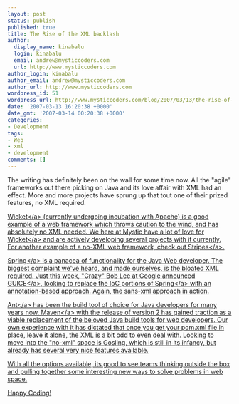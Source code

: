 ```yaml
---
layout: post
status: publish
published: true
title: The Rise of the XML backlash
author:
  display_name: kinabalu
  login: kinabalu
  email: andrew@mysticcoders.com
  url: http://www.mysticcoders.com
author_login: kinabalu
author_email: andrew@mysticcoders.com
author_url: http://www.mysticcoders.com
wordpress_id: 51
wordpress_url: http://www.mysticcoders.com/blog/2007/03/13/the-rise-of-the-xml-backlash/
date: '2007-03-13 16:20:38 +0000'
date_gmt: '2007-03-14 00:20:38 +0000'
categories:
- Development
tags:
- Web
- xml
- development
comments: []
---
```

<p>The writing has definitely been on the wall for some time now.  All the "agile" frameworks out there picking on Java and its love affair with XML had an effect.  More and more projects have sprung up that tout one of their prized features, no XML required.</p>
<p><a href="http:&#47;&#47;wicket.sourceforge.net&#47;">Wicket<&#47;a> (currently undergoing incubation with Apache) is a good example of a web framework which throws caution to the wind, and has absolutely no XML needed.  We here at Mystic have a lot of love for <a href="http:&#47;&#47;wicket.sourceforge.net&#47;">Wicket<&#47;a> and are actively developing several projects with it currently.  For another example of a no-XML web framework, check out <a href="http:&#47;&#47;mc4j.org&#47;confluence&#47;display&#47;stripes&#47;Home">Stripes<&#47;a>.</p>
<p><a href="http:&#47;&#47;www.springframework.org&#47;">Spring<&#47;a> is a panacea of functionality for the Java Web developer.  The biggest complaint we've heard, and made ourselves, is the bloated XML required.  Just this week, "Crazy" Bob Lee at Google announced <a href="http:&#47;&#47;code.google.com&#47;p&#47;google-guice&#47;">GUICE<&#47;a>, looking to replace the IoC portions of <a href="http:&#47;&#47;www.springframework.org&#47;">Spring<&#47;a> with an annotation-based approach.  Again, the sans-xml approach in action.</p>
<p><a href="http:&#47;&#47;ant.apache.org">Ant<&#47;a> has been the build tool of choice for Java developers for many years now.  <a href="http:&#47;&#47;maven.apache.org&#47;">Maven<&#47;a> with the release of version 2 has gained traction as a viable replacement of the beloved Java build tools for web developers.  Our own experience with it has dictated that once you get your pom.xml file in place, leave it alone, the XML is a bit odd to even deal with.  Looking to move into the "no-xml" space is Gosling, which is still in its infancy, but already has several very nice features available.</p>
<p>With all the options available, its good to see teams thinking outside the box and pulling together some interesting new ways to solve problems in web space.</p>
<p>Happy Coding!</p>
